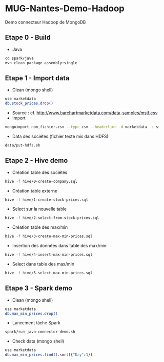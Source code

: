 # MUG-Nantes-Demo-Hadoop
Demo  connecteur Hadoop de MongoDB

## Etape 0 - Build
- Java
```bash
cd spark/java
mvn clean package assembly:single
```


## Etape 1 - Import data
- Clean (mongo shell)
```bash
use marketdata
db.stock_prices.drop()
```
- Source : cf. http://www.barchartmarketdata.com/data-samples/mstf.csv
- Import
```bash
mongoimport nom_fichier.csv --type csv --headerline -d marketdata -c stock_prices
```
- Data des sociétés (fichier texte mis dans HDFS)
```bash
data/put-hdfs.sh
```

## Etape 2 - Hive demo
- Création table des sociétés
```bash
hive -f hive/0-create-company.sql
```
- Création table externe
```bash
hive -f hive/1-create-stock-prices.sql
```
- Select sur la nouvelle table
```bash
hive -f hive/2-select-from-stock-prices.sql
```
- Création table des max/min
```bash
hive -f hive/3-create-max-min-prices.sql
```
- Insertion des données dans table des max/min
```bash
hive -f hive/4-insert-max-min-prices.sql
```
- Select dans table des max/min
```bash
hive -f hive/5-select-max-min-prices.sql
```

## Etape 3 - Spark demo
- Clean (mongo shell)
```bash
use marketdata
db.max_min_prices.drop()
```
- Lancement tâche Spark
```bash
spark/run-java-connector-demo.sh
```
- Check data (mongo shell)
```bash
use marketdata
db.max_min_prices.find().sort({"Day":1})
```

